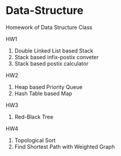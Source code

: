 # Data-Structure
Homework of Data Structure Class

HW1
1. Double Linked List based Stack
2. Stack based infix-postix conveter
3. Stack based postix calculator

HW2
1. Heap based Priority Queue
2. Hash Table based Map

HW3
1. Red-Black Tree

HW4
1. Topological Sort
2. Find Shortest Path with Weighted Graph
